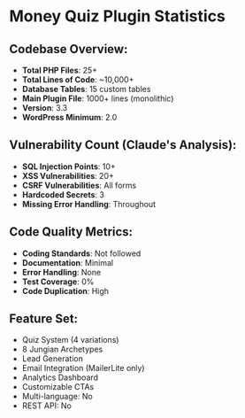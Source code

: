 # Money Quiz Plugin Statistics

## Codebase Overview:
- **Total PHP Files**: 25+
- **Total Lines of Code**: ~10,000+
- **Database Tables**: 15 custom tables
- **Main Plugin File**: 1000+ lines (monolithic)
- **Version**: 3.3
- **WordPress Minimum**: 2.0

## Vulnerability Count (Claude's Analysis):
- **SQL Injection Points**: 10+
- **XSS Vulnerabilities**: 20+
- **CSRF Vulnerabilities**: All forms
- **Hardcoded Secrets**: 3
- **Missing Error Handling**: Throughout

## Code Quality Metrics:
- **Coding Standards**: Not followed
- **Documentation**: Minimal
- **Error Handling**: None
- **Test Coverage**: 0%
- **Code Duplication**: High

## Feature Set:
- Quiz System (4 variations)
- 8 Jungian Archetypes
- Lead Generation
- Email Integration (MailerLite only)
- Analytics Dashboard
- Customizable CTAs
- Multi-language: No
- REST API: No
